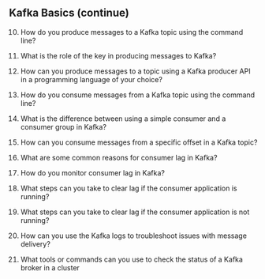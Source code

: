 ## Kafka Basics (continue)

10. How do you produce messages to a Kafka topic using the command line?

11. What is the role of the key in producing messages to Kafka?

12. How can you produce messages to a topic using a Kafka producer API in a programming 
language of your choice?

13. How do you consume messages from a Kafka topic using the command line?

14. What is the difference between using a simple consumer and a consumer group in Kafka?

15. How can you consume messages from a specific offset in a Kafka topic?

16. What are some common reasons for consumer lag in Kafka?

17. How do you monitor consumer lag in Kafka?

18. What steps can you take to clear lag if the consumer application is running?

19. What steps can you take to clear lag if the consumer application is not running?

20. How can you use the Kafka logs to troubleshoot issues with message delivery?

21. What tools or commands can you use to check the status of a Kafka broker in a cluster